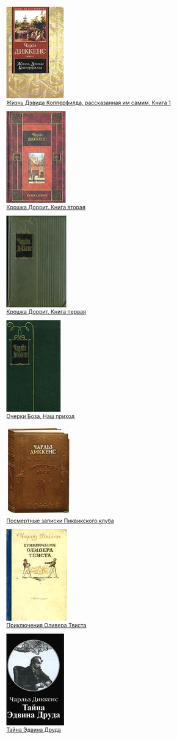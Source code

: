 ![](Жизнь%20Дэвида%20Копперфилда,%20рассказанная%20им%20самим.%20Книга%201.jpg)  
[Жизнь Дэвида Копперфилда, рассказанная им самим. Книга 1](Жизнь%20Дэвида%20Копперфилда,%20рассказанная%20им%20самим.%20Книга%201)

![](Крошка%20Доррит.%20Книга%20вторая.jpg)  
[Крошка Доррит. Книга вторая](Крошка%20Доррит.%20Книга%20вторая)

![](Крошка%20Доррит.%20Книга%20первая.jpg)  
[Крошка Доррит. Книга первая](Крошка%20Доррит.%20Книга%20первая)

![](Очерки%20Боза,%20Наш%20приход.jpg)  
[Очерки Боза, Наш приход](Очерки%20Боза,%20Наш%20приход)

![](Посмертные%20записки%20Пиквикского%20клуба.jpg)  
[Посмертные записки Пиквикского клуба](Посмертные%20записки%20Пиквикского%20клуба)

![](Приключения%20Оливера%20Твиста.jpg)  
[Приключения Оливера Твиста](Приключения%20Оливера%20Твиста)

![](Тайна%20Эдвина%20Друда.jpg)  
[Тайна Эдвина Друда](Тайна%20Эдвина%20Друда)
